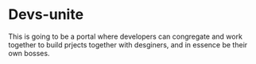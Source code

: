 # Devs-unite
 This is going to be a portal where developers can congregate and work together to build prjects together with desginers, and in essence be their own bosses.
